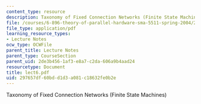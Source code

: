 ```yaml
---
content_type: resource
description: Taxonomy of Fixed Connection Networks (Finite State Machines)
file: /courses/6-896-theory-of-parallel-hardware-sma-5511-spring-2004/297657df60bdd1d3a081c18632fe0b2e_lect6.pdf
file_type: application/pdf
learning_resource_types:
- Lecture Notes
ocw_type: OCWFile
parent_title: Lecture Notes
parent_type: CourseSection
parent_uid: 2de3b456-1af3-e8a7-c2da-606a9b4aad24
resourcetype: Document
title: lect6.pdf
uid: 297657df-60bd-d1d3-a081-c18632fe0b2e
---
```

Taxonomy of Fixed Connection Networks (Finite State Machines)

